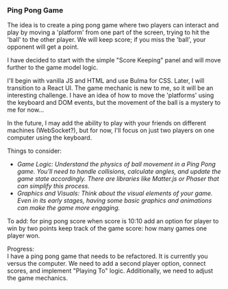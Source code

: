 ### Ping Pong Game

The idea is to create a ping pong game where two players can interact and play by moving a 'platform' from one part of the screen, trying to hit the 'ball' to the other player. We will keep score; if you miss the 'ball', your opponent will get a point.

I have decided to start with the simple "Score Keeping" panel and will move further to the game model logic.

I'll begin with vanilla JS and HTML and use Bulma for CSS. Later, I will transition to a React UI. The game mechanic is new to me, so it will be an interesting challenge. I have an idea of how to move the 'platforms' using the keyboard and DOM events, but the movement of the ball is a mystery to me for now... <br>

In the future, I may add the ability to play with your friends on different machines (WebSocket?), but for now, I'll focus on just two players on one computer using the keyboard.

Things to consider:
- *Game Logic: Understand the physics of ball movement in a Ping Pong game. You'll need to handle collisions, calculate angles, and update the game state accordingly. There are libraries like Matter.js or Phaser that can simplify this process.* 
- *Graphics and Visuals: Think about the visual elements of your game. Even in its early stages, having some basic graphics and animations can make the game more engaging.*

To add:
for ping pong score  when score is 10:10 add an option for player to win by two points
keep track of the game score: how many games one player won. 

Progress: <br>
I have a ping pong game that needs to be refactored. It is currently you versus the computer. We need to add a second player option, connect scores, and implement "Playing To" logic. Additionally, we need to adjust the game mechanics.